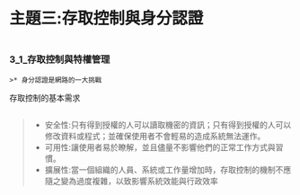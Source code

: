 #   主題三:存取控制與身分認證
```
```

### 3_1_存取控制與特權管理
```
>* 身分認證是網路的一大挑戰
```
存取控制的基本需求
```
```
>* 安全性:只有得到授權的人可以讀取機密的資訊；只有得到授權的人可以修改資料或程式；並確保使用者不會輕易的造成系統無法運作。
>* 可用性:讓使用者易於瞭解，並且儘量不影響他們的正常工作方式與習慣。
>* 擴展性:當一個組織的人員、系統或工作量增加時，存取控制的機制不應隨之變為過度複雜，以致影響系統效能與行政效率
```
```
